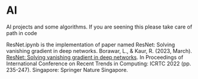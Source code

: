 # AI
AI projects and some algorithms. If you are seening this please take care of path in code


ResNet.ipynb is the implementation of paper named ResNet: Solving vanishing gradient in deep networks.
Borawar, L., & Kaur, R. (2023, March). [ResNet: Solving vanishing gradient in deep networks](https://doi.org/10.1007/978-981-19-8825-7_21). In Proceedings of International Conference on Recent Trends in Computing: ICRTC 2022 (pp. 235-247). Singapore: Springer Nature Singapore.
